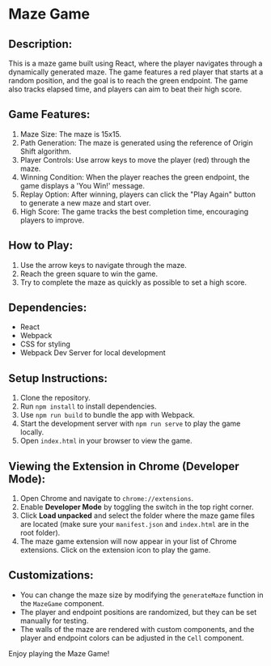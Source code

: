 Maze Game
=========

Description:
------------
This is a maze game built using React, where the player navigates through a dynamically generated maze. The game features a red player that starts at a random position, and the goal is to reach the green endpoint. The game also tracks elapsed time, and players can aim to beat their high score.

Game Features:
--------------
1. Maze Size: The maze is 15x15.
2. Path Generation: The maze is generated using the reference of Origin Shift algorithm.
3. Player Controls: Use arrow keys to move the player (red) through the maze.
4. Winning Condition: When the player reaches the green endpoint, the game displays a 'You Win!' message.
5. Replay Option: After winning, players can click the "Play Again" button to generate a new maze and start over.
6. High Score: The game tracks the best completion time, encouraging players to improve.

How to Play:
------------
1. Use the arrow keys to navigate through the maze.
2. Reach the green square to win the game.
3. Try to complete the maze as quickly as possible to set a high score.

Dependencies:
-------------
- React
- Webpack
- CSS for styling
- Webpack Dev Server for local development

Setup Instructions:
-------------------
1. Clone the repository.
2. Run `npm install` to install dependencies.
3. Use `npm run build` to bundle the app with Webpack.
4. Start the development server with `npm run serve` to play the game locally.
5. Open `index.html` in your browser to view the game.

Viewing the Extension in Chrome (Developer Mode):
-------------------------------------------------
1. Open Chrome and navigate to `chrome://extensions`.
2. Enable **Developer Mode** by toggling the switch in the top right corner.
3. Click **Load unpacked** and select the folder where the maze game files are located (make sure your `manifest.json` and `index.html` are in the root folder).
4. The maze game extension will now appear in your list of Chrome extensions. Click on the extension icon to play the game.

Customizations:
---------------
- You can change the maze size by modifying the `generateMaze` function in the `MazeGame` component.
- The player and endpoint positions are randomized, but they can be set manually for testing.
- The walls of the maze are rendered with custom components, and the player and endpoint colors can be adjusted in the `Cell` component.

Enjoy playing the Maze Game!
